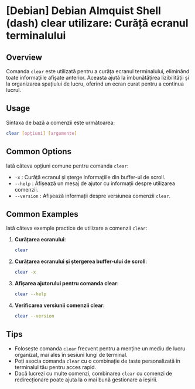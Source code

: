 # [Debian] Debian Almquist Shell (dash) clear utilizare: Curăță ecranul terminalului

## Overview
Comanda `clear` este utilizată pentru a curăța ecranul terminalului, eliminând toate informațiile afișate anterior. Aceasta ajută la îmbunătățirea lizibilității și la organizarea spațiului de lucru, oferind un ecran curat pentru a continua lucrul.

## Usage
Sintaxa de bază a comenzii este următoarea:

```bash
clear [opțiuni] [argumente]
```

## Common Options
Iată câteva opțiuni comune pentru comanda `clear`:

- `-x` : Curăță ecranul și șterge informațiile din buffer-ul de scroll.
- `--help` : Afișează un mesaj de ajutor cu informații despre utilizarea comenzii.
- `--version` : Afișează informații despre versiunea comenzii `clear`.

## Common Examples
Iată câteva exemple practice de utilizare a comenzii `clear`:

1. **Curățarea ecranului**:
   ```bash
   clear
   ```

2. **Curățarea ecranului și ștergerea buffer-ului de scroll**:
   ```bash
   clear -x
   ```

3. **Afișarea ajutorului pentru comanda clear**:
   ```bash
   clear --help
   ```

4. **Verificarea versiunii comenzii clear**:
   ```bash
   clear --version
   ```

## Tips
- Folosește comanda `clear` frecvent pentru a menține un mediu de lucru organizat, mai ales în sesiuni lungi de terminal.
- Poți asocia comanda `clear` cu o combinație de taste personalizată în terminalul tău pentru acces rapid.
- Dacă lucrezi cu multe comenzi, combinarea `clear` cu comenzi de redirecționare poate ajuta la o mai bună gestionare a ieșirii.